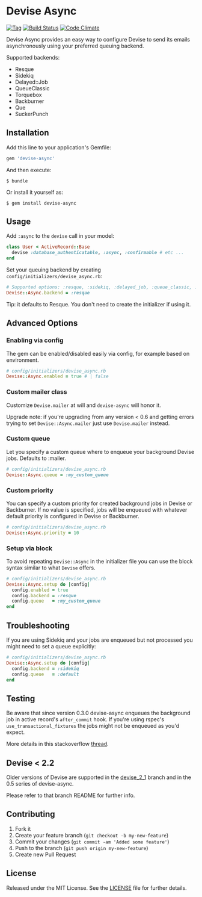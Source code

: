 # Devise Async

[![Tag](https://img.shields.io/github/tag/mhfs/devise-async.svg?style=flat-square)](https://github.com/mhfs/devise-async/releases) [![Build Status](https://img.shields.io/travis/mhfs/devise-async.svg?style=flat-square)](https://travis-ci.org/mhfs/devise-async) [![Code Climate](https://img.shields.io/codeclimate/github/mhfs/devise-async.svg?style=flat-square)](https://codeclimate.com/github/mhfs/devise-async)

Devise Async provides an easy way to configure Devise to send its emails asynchronously using your preferred queuing backend.

Supported backends:

* Resque
* Sidekiq
* Delayed::Job
* QueueClassic
* Torquebox
* Backburner
* Que
* SuckerPunch

## Installation

Add this line to your application's Gemfile:

```ruby
gem 'devise-async'
```

And then execute:

    $ bundle

Or install it yourself as:

    $ gem install devise-async

## Usage

Add `:async` to the `devise` call in your model:

```ruby
class User < ActiveRecord::Base
  devise :database_authenticatable, :async, :confirmable # etc ...
end
```

Set your queuing backend by creating `config/initializers/devise_async.rb`:

```ruby
# Supported options: :resque, :sidekiq, :delayed_job, :queue_classic, :torquebox, :backburner, :que, :sucker_punch
Devise::Async.backend = :resque
```

Tip: it defaults to Resque. You don't need to create the initializer if using it.

## Advanced Options

### Enabling via config

The gem can be enabled/disabled easily via config, for example based on environment.

```ruby
# config/initializers/devise_async.rb
Devise::Async.enabled = true # | false
```

### Custom mailer class

Customize `Devise.mailer` at will and `devise-async` will honor it.

Upgrade note: if you're upgrading from any version < 0.6 and getting errors
trying to set `Devise::Async.mailer` just use `Devise.mailer` instead.

### Custom queue

Let you specify a custom queue where to enqueue your background Devise jobs.
Defaults to :mailer.

```ruby
# config/initializers/devise_async.rb
Devise::Async.queue = :my_custom_queue
```

### Custom priority

You can specify a custom priority for created background jobs in Devise or Backburner.
If no value is specified, jobs will be enqueued with whatever default priority is configured in Devise or Backburner.

```ruby
# config/initializers/devise_async.rb
Devise::Async.priority = 10
```

### Setup via block

To avoid repeating `Devise::Async` in the initializer file you can use the block syntax
similar to what `Devise` offers.

```ruby
# config/initializers/devise_async.rb
Devise::Async.setup do |config|
  config.enabled = true
  config.backend = :resque
  config.queue   = :my_custom_queue
end
```

## Troubleshooting

If you are using Sidekiq and your jobs are enqueued but not processed you might need to set a queue explicitly:

```ruby
# config/initializers/devise_async.rb
Devise::Async.setup do |config|
  config.backend = :sidekiq
  config.queue   = :default
end
```

## Testing

Be aware that since version 0.3.0 devise-async enqueues the background job in active
record's `after_commit` hook. If you're using rspec's `use_transactional_fixtures` the jobs
might not be enqueued as you'd expect.

More details in this stackoverflow [thread](http://stackoverflow.com/questions/13406248/how-do-i-get-devise-async-working-with-cucumber/13465089#13465089).

## Devise < 2.2

Older versions of Devise are supported in the [devise_2_1](https://github.com/mhfs/devise-async/tree/devise_2_1) branch and in the 0.5 series of devise-async.

Please refer to that branch README for further info.

## Contributing

1. Fork it
2. Create your feature branch (`git checkout -b my-new-feature`)
3. Commit your changes (`git commit -am 'Added some feature'`)
4. Push to the branch (`git push origin my-new-feature`)
5. Create new Pull Request

## License

Released under the MIT License. See the [LICENSE][license] file for further details.

[license]: https://github.com/mhfs/devise-async/blob/master/LICENSE
